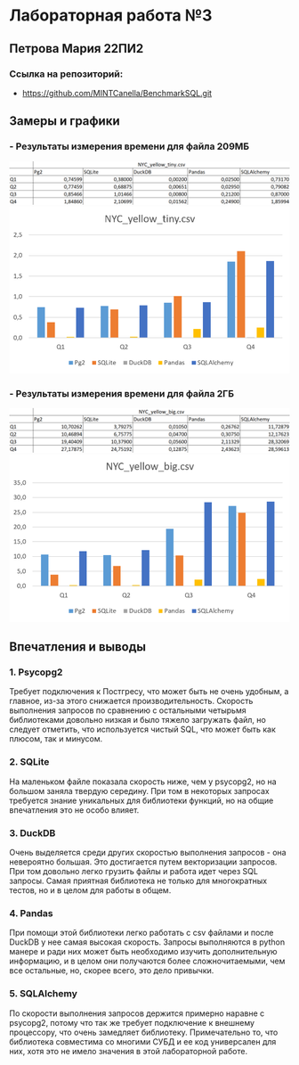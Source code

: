 # Лабораторная работа №3
## Петрова Мария 22ПИ2
### Ссылка на репозиторий: 
- https://github.com/MINTCanella/BenchmarkSQL.git
## Замеры и графики
### - Результаты измерения времени для файла 209МБ
![Таблица со временем tiny файла](https://github.com/MINTCanella/BenchmarkSQL/blob/main/graphs/tinycsv.png)
![График к таблице tiny файла](https://github.com/MINTCanella/BenchmarkSQL/blob/main/graphs/tinycsvgraph.png)
### - Результаты измерения времени для файла 2ГБ
![Таблица со временем big файла](https://github.com/MINTCanella/BenchmarkSQL/blob/main/graphs/bigcsv.png)
![График к таблице big файла](https://github.com/MINTCanella/BenchmarkSQL/blob/main/graphs/bigcsvgraph.png)
## Впечатления и выводы 
### 1. Psycopg2
Требует подключения к Постгресу, что может быть не очень удобным, а главное, из-за этого снижается производительность. 
Скорость выполнения запросов по сравнению с остальными четырьмя библиотеками довольно низкая и было тяжело загружать файл, но следует отметить, что используется чистый SQL, что может быть как плюсом, так и минусом. 
### 2. SQLite
На маленьком файле показала скорость ниже, чем у psycopg2, но на большом заняла твердую середину. При том в некоторых запросах требуется знание уникальных для библиотеки функций, но на общие впечатления это не особо влияет. 
### 3. DuckDB
Очень выделяется среди других скоростью выполнения запросов - она невероятно большая. Это достигается путем векторизации запросов. При том довольно легко грузить файлы и работа идет через SQL запросы.
Самая приятная библиотека не только для многократных тестов, но и в целом для работы в общем. 
### 4. Pandas
При помощи этой библиотеки легко работать с csv файлами и после DuckDB у нее самая высокая скорость. 
Запросы выполняются в python манере и ради них может быть необходимо изучить дополнительную информацию, и в целом они получаются более сложночитаемыми, чем все остальные, но, скорее всего, это дело привычки.
### 5. SQLAlchemy 
По скорости выполнения запросов держится примерно наравне с psycopg2, потому что так же требует подключение к внешнему процессору, что очень замедляет библиотеку.
Примечательно то, что библиотека совместима со многими СУБД и ее код универсален для них, хотя это не имело значения в этой лабораторной работе. 
